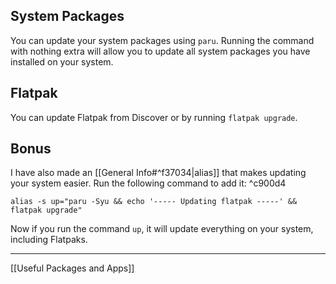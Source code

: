 ## System Packages
You can update your system packages using `paru`. 
Running the command with nothing extra will allow you to update all system packages you have installed on your system.

## Flatpak
You can update Flatpak from Discover or by running `flatpak upgrade`.

## Bonus
I have also made an [[General Info#^f37034|alias]] that makes updating your system easier. Run the following command to add it: ^c900d4
```
alias -s up="paru -Syu && echo '----- Updating flatpak -----' && flatpak upgrade"
```

Now if you run the command `up`, it will update everything on your system, including Flatpaks.

---
[[Useful Packages and Apps]]